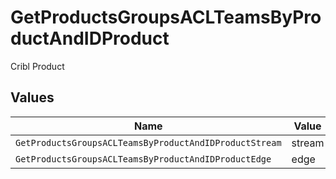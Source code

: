 # GetProductsGroupsACLTeamsByProductAndIDProduct

Cribl Product


## Values

| Name                                                   | Value                                                  |
| ------------------------------------------------------ | ------------------------------------------------------ |
| `GetProductsGroupsACLTeamsByProductAndIDProductStream` | stream                                                 |
| `GetProductsGroupsACLTeamsByProductAndIDProductEdge`   | edge                                                   |